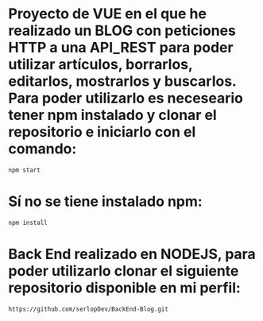 # Proyecto de VUE en el que he realizado un BLOG con peticiones HTTP a una API_REST para poder utilizar artículos, borrarlos, editarlos, mostrarlos y buscarlos. Para poder utilizarlo es neceseario tener npm instalado y clonar el repositorio e iniciarlo con el comando:

    npm start

# Sí no se tiene instalado npm:

    npm install

# Back End realizado en NODEJS, para poder utilizarlo clonar el siguiente repositorio disponible en mi perfil:

    https://github.com/serlopDev/BackEnd-Blog.git